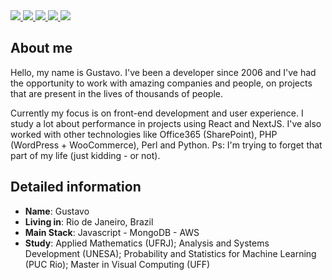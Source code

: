 <div>
    <a target='_blank' href="https://twitch.tv/scafeli">
        <img src="https://img.shields.io/badge/Twitch-9146FF?style=for-the-badge&logo=twitch&logoColor=white">
    </a>
    <a target='_blank' href="https://twitter.com/scafeli">
        <img src="https://img.shields.io/badge/Twitter-1DA1F2?style=for-the-badge&logo=twitter&logoColor=white">
    </a>
    <a target='_blank' href="https://instagram.com/gustavoscafeli">
        <img src="https://img.shields.io/badge/Instagram-E4405F?style=for-the-badge&logo=instagram&logoColor=white">
    </a>
    <a target='_blank' href="https://linkedin.com/in/">
        <img src="https://img.shields.io/badge/LinkedIn-0077B5?style=for-the-badge&logo=linkedin&logoColor=white">
    </a>
    <a target='_blank' href="https://dev.to/scafeli">
        <img src="https://img.shields.io/badge/dev.to-0A0A0A?style=for-the-badge&logo=dev.to&logoColor=white">
    </a>
   
</div>


## About me

Hello, my name is Gustavo. I've been a developer since 2006 and I've had the opportunity to work with amazing companies and people, on projects that are present in the lives of thousands of people.

Currently my focus is on front-end development and user experience. I study a lot about performance in projects using React and NextJS. I've also worked with other technologies like Office365 (SharePoint), PHP (WordPress + WooCommerce), Perl and Python. Ps: I'm trying to forget that part of my life (just kidding - or not).

## Detailed information

* **Name**: Gustavo 
* **Living in**: Rio de Janeiro, Brazil
* **Main Stack**: Javascript - MongoDB - AWS
* **Study**: Applied Mathematics (UFRJ); Analysis and Systems Development (UNESA); Probability and Statistics for Machine Learning (PUC Rio); Master in Visual Computing (UFF)
